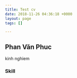 ```yaml
---
title: Test cv
date: 2018-11-26 04:36:18 +0000
layout: page
tags: []

---
```

## Phan Văn Phuc

kinh nghiem

### Skill